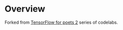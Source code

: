 # Overview

Forked from [TensorFlow for poets 2](https://github.com/googlecodelabs/tensorflow-for-poets-20) series of codelabs.
